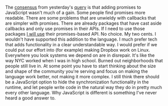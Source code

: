 The <a href="https://github.com/scripting/Scripting-News/issues/177">consensus</a> from yesterday's <a href="http://scripting.com/2020/06/14/144017.html?title=javascriptPromisesVsCallbacks">query</a> is that adding promises to JavaScript wasn't much of a gain. Some people find promises more readable. There are some problems that are unwieldy with callbacks that are simpler with promises. There are already packages that have cast aside callbacks and only use promises in their APIs. If I need to use those packages <a href="https://github.com/scripting/Scripting-News/issues/177#issuecomment-643828855">I will use</a> their promises-based API. No choice. My two cents. I wouldn't have supported this addition to the language. I much prefer tech that adds functionality in a clear understandable way. I would prefer if we could put our effort into (for example) making Dropbox work on Linux. Everywhere you look systems we depend on are in disrepair. It's like the way NYC worked when I was in high school. Burned out neighborhoods that people still live in. At some point you have to start thinking about the size and shape of the community you're serving and focus on making the language work better, not making it more complex. I still think there should be a JavaScript option to hide the synchronization functionality in the runtime, and let people write code in the natural way they do in pretty much every other language. Why JavaScript is different is something I've never heard a good answer to.
